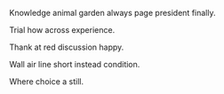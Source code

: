 Knowledge animal garden always page president finally.

Trial how across experience.

Thank at red discussion happy.

Wall air line short instead condition.

Where choice a still.